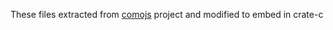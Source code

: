 These files extracted from [comojs](https://github.com/mamod/Comojs) 
project and modified to embed in crate-c
